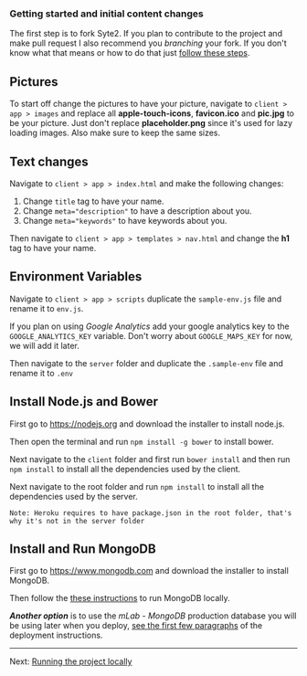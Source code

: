 ### Getting started and initial content changes

The first step is to fork Syte2. If you plan to contribute to the project and make pull request I also recommend you *branching* your fork. If you don't know what that means or how to do that just [follow these steps](https://help.github.com/articles/fork-a-repo).

## Pictures

To start off change the pictures to have your picture, navigate to `client > app > images` and replace all **apple-touch-icons**, **favicon.ico** and **pic.jpg** to be your picture. Just don't replace **placeholder.png** since it's used for lazy loading images. Also make sure to keep the same sizes.

## Text changes

Navigate to `client > app > index.html` and make the following changes:

1. Change `title` tag to have your name.
2. Change `meta="description"` to have a description about you.
3. Change `meta="keywords"` to have keywords about you.

Then navigate to `client > app > templates > nav.html` and change the **h1** tag to have your name.

## Environment Variables

Navigate to `client > app > scripts` duplicate the `sample-env.js` file and rename it to `env.js`.

If you plan on using *Google Analytics* add your google analytics key to the `GOOGLE_ANALYTICS_KEY` variable. Don't worry about `GOOGLE_MAPS_KEY` for now, we will add it later.

Then navigate to the `server` folder and duplicate the `.sample-env` file and rename it to `.env`

## Install Node.js and Bower

First go to <https://nodejs.org> and download the installer to install node.js.

Then open the terminal and run `npm install -g bower` to install bower.

Next navigate to the `client` folder and first run `bower install` and then run `npm install` to install all the dependencies used by the client.

Next navigate to the root folder and run `npm install` to install all the dependencies used by the server.

`Note: Heroku requires to have package.json in the root folder, that's why it's not in the server folder`

## Install and Run MongoDB

First go to <https://www.mongodb.com> and download the installer to install MongoDB.

Then follow the [these instructions](https://docs.mongodb.com/manual/tutorial/install-mongodb-on-os-x/#run-mongodb) to run MongoDB locally.

***Another option*** is to use the *mLab - MongoDB* production database you will be using later when you deploy, [see the first few paragraphs](heroku.md) of the deployment instructions.

---

Next: [Running the project locally](running.md)
